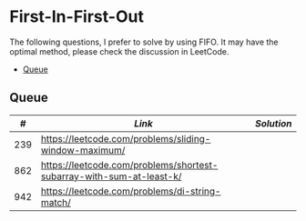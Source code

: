 # First-In-First-Out

The following questions, I prefer to solve by using FIFO. It may have the optimal method, please check the discussion in LeetCode.  

* [Queue](##Queue)

## Queue

| *#* | *Link* |*Solution* |
| ---- | --------------------------------- | --------------------------------- |
| 239 | https://leetcode.com/problems/sliding-window-maximum/ | |
| 862 | https://leetcode.com/problems/shortest-subarray-with-sum-at-least-k/ | |
| 942 | https://leetcode.com/problems/di-string-match/ | |

